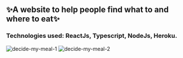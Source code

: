 ## ✨A website to help people find what to and where to eat✨

### Technologies used: ReactJs, Typescript, NodeJs, Heroku.

![decide-my-meal-1](https://user-images.githubusercontent.com/73452073/154784520-1afe1c1a-0532-4bc4-a329-c56e67d420ab.png)
![decide-my-meal-2](https://user-images.githubusercontent.com/73452073/154784521-0d229455-711f-4e20-9301-ce33baacae18.png)

